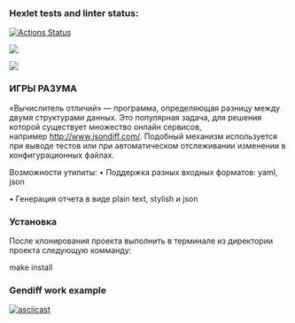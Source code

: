 ### Hexlet tests and linter status:

[![Actions Status](https://github.com/Murat72/frontend-project-46/workflows/hexlet-check/badge.svg)](https://github.com/Murat72/frontend-project-46/actions)

<a href="https://codeclimate.com/github/Murat72/frontend-project-46/maintainability"><img src="https://api.codeclimate.com/v1/badges/96e072f7d7190e02c33d/maintainability" /></a>

<a href="https://codeclimate.com/github/Murat72/frontend-project-46/test_coverage"><img src="https://api.codeclimate.com/v1/badges/96e072f7d7190e02c33d/test_coverage" /></a>

### ИГРЫ РАЗУМА

«Вычислитель отличий» — программа, определяющая разницу между двумя структурами данных. Это популярная задача, для решения которой существует множество онлайн сервисов, например http://www.jsondiff.com/. Подобный механизм используется при выводе тестов или при автоматическом отслеживании изменении в конфигурационных файлах.

Возможности утилиты:
• Поддержка разных входных форматов: yaml, json

• Генерация отчета в виде plain text, stylish и json

### Установка

После клонирования проекта выполнить в терминале из директории проекта следующую комманду:

make install

### Gendiff work example

[![asciicast](https://asciinema.org/a/IHIWcGVSOVwuErPv8NKSCXFrY.svg)](https://asciinema.org/a/IHIWcGVSOVwuErPv8NKSCXFrY)
